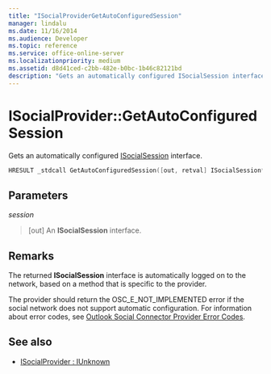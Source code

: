 ```yaml
---
title: "ISocialProviderGetAutoConfiguredSession"
manager: lindalu
ms.date: 11/16/2014
ms.audience: Developer
ms.topic: reference
ms.service: office-online-server
ms.localizationpriority: medium
ms.assetid: d8d41ced-c2bb-482e-b0bc-1b46c82121bd
description: "Gets an automatically configured ISocialSession interface."
---
```


# ISocialProvider::GetAutoConfiguredSession

Gets an automatically configured [ISocialSession](isocialsessioniunknown.md) interface. 
  
```cpp
HRESULT _stdcall GetAutoConfiguredSession([out, retval] ISocialSession** session);
```

## Parameters

_session_
  
> [out] An **ISocialSession** interface. 
    
## Remarks

The returned **ISocialSession** interface is automatically logged on to the network, based on a method that is specific to the provider. 
  
The provider should return the OSC_E_NOT_IMPLEMENTED error if the social network does not support automatic configuration. For information about error codes, see [Outlook Social Connector Provider Error Codes](outlook-social-connector-provider-error-codes.md).
  
## See also

- [ISocialProvider : IUnknown](isocialprovideriunknown.md)

